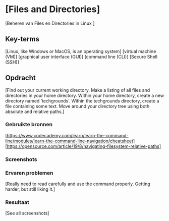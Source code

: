 # [Files and Directories]
[Beheren van Files en Directories in Linux ]

## Key-terms
[Linux, like Windows or MacOS, is an operating system] [virtual machine (VM)] [graphical user interface (GUI)] [command line (CLI)] [Secure Shell (SSH)]

## Opdracht
[Find out your current working directory.
Make a listing of all files and directories in your home directory.
Within your home directory, create a new directory named ‘techgrounds’.
Within the techgrounds directory, create a file containing some text.
Move around your directory tree using both absolute and relative paths.]

### Gebruikte bronnen
[https://www.codecademy.com/learn/learn-the-command-line/modules/learn-the-command-line-navigation/cheatsheet] [https://opensource.com/article/19/8/navigating-filesystem-relative-paths]

### Screenshots

### Ervaren problemen
[Really need to read carefully and use the command properly. Getting harder, but still liking it.]

### Resultaat
[See all screenshots]